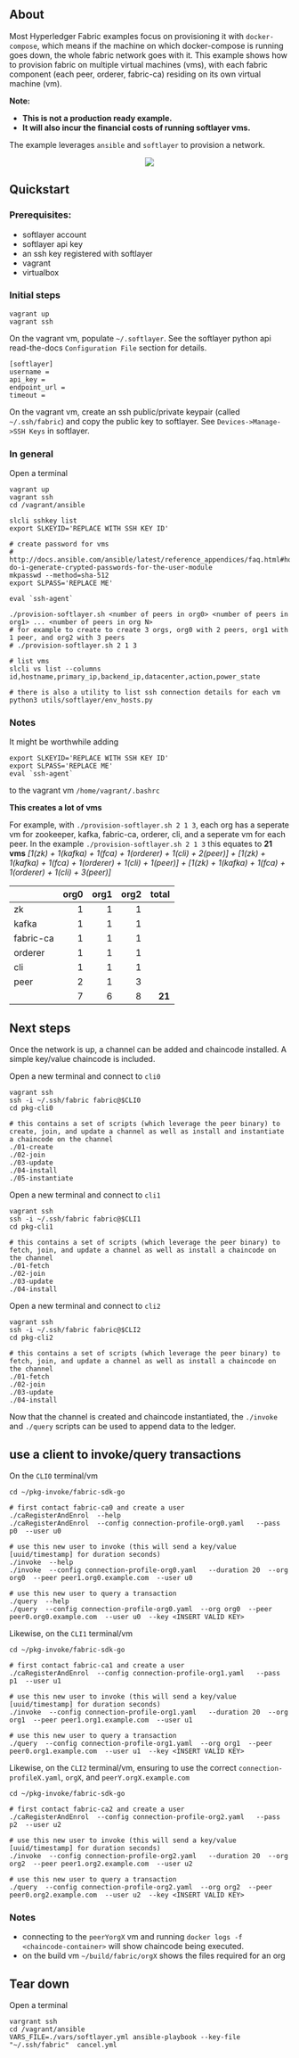 ## About

Most Hyperledger Fabric examples focus on provisioning it with `docker-compose`, which means if the machine on which docker-compose is running goes down, the whole fabric network goes with it. This example shows how to provision fabric on multiple virtual machines (vms), with each fabric component (each peer, orderer, fabric-ca) residing on its own virtual machine (vm).

**Note:**
- **This is not a production ready example.**
- **It will also incur the financial costs of running softlayer vms.**

The example leverages `ansible` and `softlayer` to provision a network.

<p align="center">
  <img src="../orgs.svg">
</p>


## Quickstart

### Prerequisites:
- softlayer account
- softlayer api key
- an ssh key registered with softlayer
- vagrant
- virtualbox

### Initial steps

```
vagrant up
vagrant ssh
```

On the vagrant vm, populate `~/.softlayer`. See the softlayer python api read-the-docs `Configuration File` section for details.
```
[softlayer]
username = 
api_key = 
endpoint_url = 
timeout = 
```

On the vagrant vm, create an ssh public/private keypair (called `~/.ssh/fabric`) and copy the public key to softlayer. See `Devices->Manage->SSH Keys` in softlayer.

### In general

Open a terminal
```
vagrant up
vagrant ssh
cd /vagrant/ansible

slcli sshkey list
export SLKEYID='REPLACE WITH SSH KEY ID'

# create password for vms
# http://docs.ansible.com/ansible/latest/reference_appendices/faq.html#how-do-i-generate-crypted-passwords-for-the-user-module
mkpasswd --method=sha-512
export SLPASS='REPLACE ME'

eval `ssh-agent`

./provision-softlayer.sh <number of peers in org0> <number of peers in org1> ... <number of peers in org N>
# for example to create to create 3 orgs, org0 with 2 peers, org1 with 1 peer, and org2 with 3 peers
# ./provision-softlayer.sh 2 1 3

# list vms
slcli vs list --columns id,hostname,primary_ip,backend_ip,datacenter,action,power_state

# there is also a utility to list ssh connection details for each vm
python3 utils/softlayer/env_hosts.py
```

### Notes
It might be worthwhile adding 
```
export SLKEYID='REPLACE WITH SSH KEY ID'
export SLPASS='REPLACE ME'
eval `ssh-agent` 
```
to the vagrant vm `/home/vagrant/.bashrc`

**This creates a lot of vms**

For example, with `./provision-softlayer.sh 2 1 3`, each org has a seperate vm for zookeeper, kafka, fabric-ca, orderer, cli, and a seperate vm for each peer. In the example `./provision-softlayer.sh 2 1 3` this equates to **21 vms** _[1(zk) + 1(kafka) + 1(fca) + 1(orderer) + 1(cli) + 2(peer)] + [1(zk) + 1(kafka) + 1(fca) + 1(orderer) + 1(cli) + 1(peer)] + [1(zk) + 1(kafka) + 1(fca) + 1(orderer) + 1(cli) + 3(peer)]_

|           |  org0 |  org1 |  org2 |  total |
| :-------- | ----: | ----: | ----: | -----: |
| zk        |     1 |     1 |     1 |        |
| kafka     |     1 |     1 |     1 |        |
| fabric-ca |     1 |     1 |     1 |        |
| orderer   |     1 |     1 |     1 |        |
| cli       |     1 |     1 |     1 |        |
| peer      |     2 |     1 |     3 |        |
|           |     7 |     6 |     8 | **21** |

## Next steps

Once the network is up, a channel can be added and chaincode installed. A simple key/value chaincode is included.

Open a new terminal and connect to `cli0`

```
vagrant ssh
ssh -i ~/.ssh/fabric fabric@$CLI0
cd pkg-cli0

# this contains a set of scripts (which leverage the peer binary) to create, join, and update a channel as well as install and instantiate a chaincode on the channel
./01-create
./02-join
./03-update
./04-install
./05-instantiate
```

Open a new terminal and connect to `cli1`
```
vagrant ssh
ssh -i ~/.ssh/fabric fabric@$CLI1
cd pkg-cli1

# this contains a set of scripts (which leverage the peer binary) to fetch, join, and update a channel as well as install a chaincode on the channel
./01-fetch
./02-join
./03-update
./04-install
```

Open a new terminal and connect to `cli2`
```
vagrant ssh
ssh -i ~/.ssh/fabric fabric@$CLI2
cd pkg-cli2

# this contains a set of scripts (which leverage the peer binary) to fetch, join, and update a channel as well as install a chaincode on the channel
./01-fetch
./02-join
./03-update
./04-install
```

Now that the channel is created and chaincode instantiated, the `./invoke` and `./query` scripts can be used to append data to the ledger.


## use a client to invoke/query transactions

On the `CLI0` terminal/vm
```
cd ~/pkg-invoke/fabric-sdk-go

# first contact fabric-ca0 and create a user
./caRegisterAndEnrol  --help
./caRegisterAndEnrol  --config connection-profile-org0.yaml   --pass p0  --user u0

# use this new user to invoke (this will send a key/value [uuid/timestamp] for duration seconds)
./invoke  --help
./invoke  --config connection-profile-org0.yaml   --duration 20  --org org0  --peer peer1.org0.example.com  --user u0

# use this new user to query a transaction
./query  --help
./query  --config connection-profile-org0.yaml  --org org0  --peer peer0.org0.example.com  --user u0  --key <INSERT VALID KEY>
```

Likewise, on the `CLI1` terminal/vm
```
cd ~/pkg-invoke/fabric-sdk-go

# first contact fabric-ca1 and create a user
./caRegisterAndEnrol  --config connection-profile-org1.yaml   --pass p1  --user u1

# use this new user to invoke (this will send a key/value [uuid/timestamp] for duration seconds)
./invoke  --config connection-profile-org1.yaml   --duration 20  --org org1  --peer peer1.org1.example.com  --user u1

# use this new user to query a transaction
./query  --config connection-profile-org1.yaml  --org org1  --peer peer0.org1.example.com  --user u1  --key <INSERT VALID KEY>
```

Likewise, on the `CLI2` terminal/vm, ensuring to use the correct `connection-profileX.yaml`, `orgX`, and `peerY.orgX.example.com`
```
cd ~/pkg-invoke/fabric-sdk-go

# first contact fabric-ca2 and create a user
./caRegisterAndEnrol  --config connection-profile-org2.yaml   --pass p2  --user u2

# use this new user to invoke (this will send a key/value [uuid/timestamp] for duration seconds)
./invoke  --config connection-profile-org2.yaml   --duration 20  --org org2  --peer peer1.org2.example.com  --user u2

# use this new user to query a transaction
./query  --config connection-profile-org2.yaml  --org org2  --peer peer0.org2.example.com  --user u2  --key <INSERT VALID KEY>
```


### Notes
- connecting to the `peerYorgX` vm and running `docker logs -f <chaincode-container>` will show chaincode being executed.
- on the build vm `~/build/fabric/orgX` shows the files required for an org


## Tear down

Open a terminal
```
vargrant ssh
cd /vagrant/ansible
VARS_FILE=./vars/softlayer.yml ansible-playbook --key-file "~/.ssh/fabric"  cancel.yml
```
